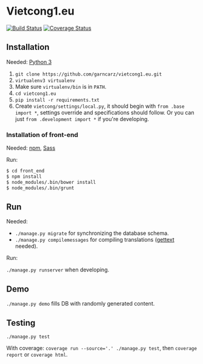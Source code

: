 # Vietcong1.eu

[![Build Status](https://travis-ci.org/garncarz/vietcong1.eu.svg?branch=master)](https://travis-ci.org/garncarz/vietcong1.eu)
[![Coverage Status](https://coveralls.io/repos/garncarz/vietcong1.eu/badge.svg?branch=master&service=github)](https://coveralls.io/github/garncarz/vietcong1.eu?branch=master)

## Installation

Needed: [Python 3](https://www.python.org/)

1. `git clone https://github.com/garncarz/vietcong1.eu.git`
2. `virtualenv3 virtualenv`
3. Make sure `virtualenv/bin` is in `PATH`.
4. `cd vietcong1.eu`
5. `pip install -r requirements.txt`
6. Create `vietcong/settings/local.py`, it should begin with `from .base import *`, settings override and specifications should follow. Or you can just `from .development import *` if you're developing.


### Installation of front-end

Needed: [npm](https://www.npmjs.com/), [Sass](http://sass-lang.com/)

Run:

```bash
$ cd front_end
$ npm install
$ node_modules/.bin/bower install
$ node_modules/.bin/grunt
```


## Run

Needed:

- `./manage.py migrate` for synchronizing the database schema.
- `./manage.py compilemessages` for compiling translations ([gettext](https://www.gnu.org/software/gettext/) needed).

Run:

`./manage.py runserver` when developing.


## Demo

`./manage.py demo` fills DB with randomly generated content.


## Testing

`./manage.py test`

With coverage: `coverage run --source='.' ./manage.py test`, then `coverage report` or `coverage html`.
